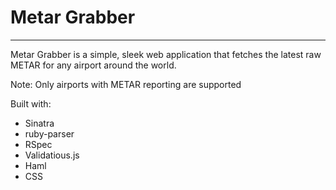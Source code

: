 Metar Grabber
=============

-------------

Metar Grabber is a simple, sleek web application that fetches the latest raw METAR for any airport around the world.

Note: Only airports with METAR reporting are supported



Built with:

* Sinatra
* ruby-parser
* RSpec
* Validatious.js
* Haml
* CSS





